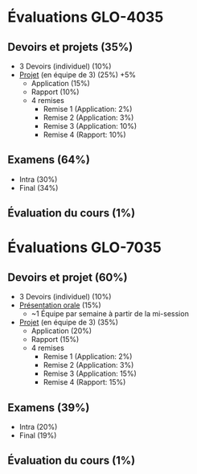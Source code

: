 # Évaluations GLO-4035

## Devoirs et projets (35%)
- 3 Devoirs (individuel) (10%) 
- [Projet](projet_ingenierie.md) (en équipe de 3) (25%) +5%
    - Application (15%)
    - Rapport (10%)
    - 4 remises
        - Remise 1 (Application: 2%)
        - Remise 2 (Application: 3%)
        - Remise 3 (Application: 10%)
        - Remise 4 (Rapport: 10%)

## Examens (64%)
- Intra (30%)
- Final (34%)

## Évaluation du cours (1%)

# Évaluations GLO-7035

## Devoirs et projet (60%)
- 3 Devoirs (individuel) (10%) 
- [Présentation orale](oral.md) (15%)
    - ~1 Équipe par semaine à partir de la mi-session
- [Projet](projet_ingenierie.md) (en équipe de 3) (35%)
    - Application (20%)
    - Rapport (15%)
    - 4 remises
        - Remise 1 (Application: 2%)
        - Remise 2 (Application: 3%)
        - Remise 3 (Application: 15%)
        - Remise 4 (Rapport: 15%)

## Examens (39%)
- Intra (20%)
- Final (19%)

## Évaluation du cours (1%)